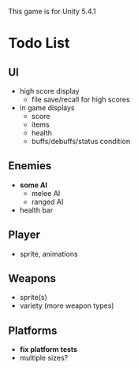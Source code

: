 This game is for Unity 5.4.1

# Todo List

## UI
- high score display
  - file save/recall for high scores
- in game displays
  - score
  - items
  - health
  - buffs/debuffs/status condition

## Enemies
- **some AI**
  - melee AI
  - ranged AI
- health bar

## Player
- sprite, animations

## Weapons
- sprite(s)
- variety (more weapon types)

## Platforms
- **fix platform tests**
- multiple sizes?